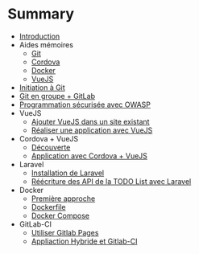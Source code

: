 # Summary

* [Introduction](README.md)
* Aides mémoires
	* [Git](cheatsheets/git/README.md)
	* [Cordova](cheatsheets/cordova/README.md)
	* [Docker](cheatsheets/docker/README.md)
	* [VueJS](cheatsheets/vuejs/README.md)
* [Initiation à Git](tp/git_initiation/README.md)
* [Git en groupe + GitLab](tp/gitlab/README.md)
* [Programmation sécurisée avec OWASP](tp/securite/README.md)
* VueJS
	* [Ajouter VueJS dans un site existant](tp/vuejs/tp1.md)
	* [Réaliser une application avec VueJS](tp/vuejs/tp2.md)
* Cordova + VueJS
	* [Découverte](tp/cordova/decouverte.md)
	* [Application avec Cordova + VueJS](tp/cordova/vuejs_cordova.md)
* Laravel
	* [Installation de Laravel](tp/laravel/introduction.md)
	* [Réécriture des API de la TODO List avec Laravel](tp/laravel/creation_api.md)
* Docker
	* [Première approche](tp/docker/introduction.md)
	* [Dockerfile](tp/docker/dockerfile.md)
	* [Docker Compose](tp/docker/docker_compose.md)
* GitLab-CI
	* [Utiliser Gitlab Pages](tp/ci/pages.md)
	* [Appliaction Hybride et Gitlab-CI](tp/ci/ci-hybride.md)

